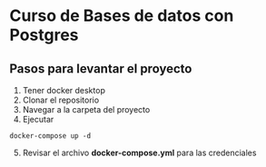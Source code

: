 # Curso de Bases de datos con Postgres

## Pasos para levantar el proyecto

1. Tener docker desktop
2. Clonar el repositorio
3. Navegar a la carpeta del proyecto
4. Ejecutar 
```
docker-compose up -d
```
5. Revisar el archivo **docker-compose.yml** para las credenciales